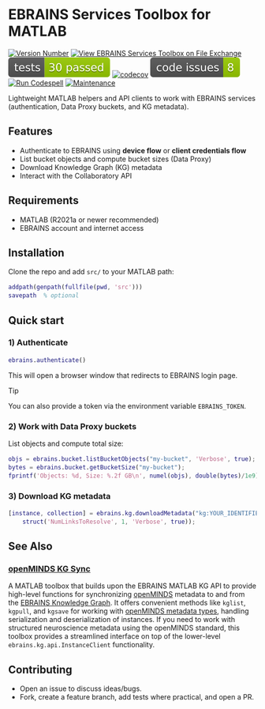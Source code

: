 # EBRAINS Services Toolbox for MATLAB

[![Version Number](https://img.shields.io/github/v/release/ehennestad/EBRAINS-MATLAB?label=version)](https://github.com/ehennestad/EBRAINS-MATLAB/releases/latest)
[![View EBRAINS Services Toolbox on File Exchange](https://www.mathworks.com/matlabcentral/images/matlab-file-exchange.svg)](https://se.mathworks.com/matlabcentral/fileexchange/182284-ebrains-services-toolbox)
[![MATLAB Tests](.github/badges/tests.svg)](https://github.com/ehennestad/EBRAINS-MATLAB/actions/workflows/test-code.yml)
[![codecov](https://codecov.io/gh/ehennestad/EBRAINS-MATLAB/graph/badge.svg?token=H8GE1A76YI)](https://codecov.io/gh/ehennestad/EBRAINS-MATLAB)
[![MATLAB Code Issues](.github/badges/code_issues.svg)](https://github.com/ehennestad/EBRAINS-MATLAB/security/code-scanning)
[![Run Codespell](https://github.com/ehennestad/EBRAINS-MATLAB/actions/workflows/run-codespell.yml/badge.svg)](https://github.com/ehennestad/EBRAINS-MATLAB/actions/workflows/run-codespell.yml)
[![Maintenance](https://img.shields.io/badge/Maintained%3F-yes-green.svg)](https://gitHub.com/ehennestad/EBRAINS-MATLAB/graphs/commit-activity)


Lightweight MATLAB helpers and API clients to work with EBRAINS services (authentication, Data Proxy buckets, and KG metadata).

## Features
- Authenticate to EBRAINS using **device flow** or **client credentials flow**
- List bucket objects and compute bucket sizes (Data Proxy)
- Download Knowledge Graph (KG) metadata
- Interact with the Collaboratory API

## Requirements
- MATLAB (R2021a or newer recommended)
- EBRAINS account and internet access

## Installation
Clone the repo and add `src/` to your MATLAB path:

```matlab
addpath(genpath(fullfile(pwd, 'src')))
savepath  % optional
```

## Quick start

### 1) Authenticate
```matlab
ebrains.authenticate()
```
This will open a browser window that redirects to EBRAINS login page.
> [!TIP]
>  You can also provide a token via the environment variable `EBRAINS_TOKEN`.

### 2) Work with Data Proxy buckets
List objects and compute total size:
```matlab
objs = ebrains.bucket.listBucketObjects("my-bucket", 'Verbose', true);
bytes = ebrains.bucket.getBucketSize("my-bucket");
fprintf('Objects: %d, Size: %.2f GB\n', numel(objs), double(bytes)/1e9);
```

### 3) Download KG metadata
```matlab
[instance, collection] = ebrains.kg.downloadMetadata("kg:YOUR_IDENTIFIER", ...
	struct('NumLinksToResolve', 1, 'Verbose', true));
```

## See Also
### [openMINDS KG Sync](https://github.com/ehennestad/openminds-kg-sync)
A MATLAB toolbox that builds upon the EBRAINS MATLAB KG API to provide high-level functions for synchronizing [openMINDS](https://openminds.docs.om-i.org/en/latest/) metadata to and from the [EBRAINS Knowledge Graph](https://docs.kg.ebrains.eu). It offers convenient methods like `kglist`, `kgpull`, and `kgsave` for working with [openMINDS metadata types](https://github.com/openMetadataInitiative/openMINDS_MATLAB), handling serialization and deserialization of instances. If you need to work with structured neuroscience metadata using the openMINDS standard, this toolbox provides a streamlined interface on top of the lower-level `ebrains.kg.api.InstanceClient` functionality.

## Contributing
- Open an issue to discuss ideas/bugs.
- Fork, create a feature branch, add tests where practical, and open a PR.
